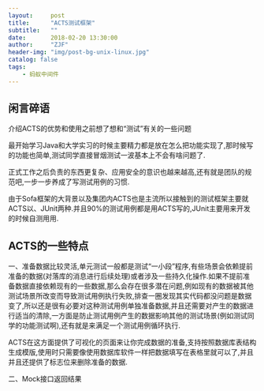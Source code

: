 ```yaml
---
layout:     post
title:      "ACTS测试框架"
subtitle:   ""
date:       2018-02-20 13:30:00
author:     "ZJF"
header-img: "img/post-bg-unix-linux.jpg"
catalog: false
tags:
    - 蚂蚁中间件
---
```


## 闲言碎语
介绍ACTS的优势和使用之前想了想和“测试”有关的一些问题

最开始学习Java和大学实习的时候主要精力都是放在怎么把功能实现了,那时候写的功能也简单,测试同学直接冒烟测试一波基本上不会有啥问题了.

正式工作之后负责的东西更复杂、应用安全的意识也越来越高,还有就是团队的规范吧,一步一步养成了写测试用例的习惯.

由于Sofa框架的大背景以及集团内ACTS也是主流所以接触到的测试框架主要就ACTS以、JUnit两种.并且90%的测试用例都是用ACTS写的,JUnit主要用来开发的时候自测用用.

## ACTS的一些特点
一、准备数据比较灵活,单元测试一般都是测试“一小段”程序,有些场景会依赖提前准备的数据(对落库的消息进行后续处理)或者涉及一些持久化操作.如果不提前准备数据直接依赖现有的一些数据,那么会存在很多潜在问题,例如现有的数据被其他测试场景所改变而导致测试用例执行失败,排查一圈发现其实代码都没问题是数据变了,所以还是很有必要对这种测试用例单独准备数据,并且还需要对产生的数据进行适当的清除,一方面是防止测试用例产生的数据影响其他的测试场景(例如测试同学的功能测试啊),还有就是来满足一个测试用例循环执行.

ACTS在这方面提供了可视化的页面来让你完成数据的准备,支持按照数据库表结构生成模版,使用时只需要像使用数据库软件一样把数据填写在表格里就可以了,并且并且还提供了标志位来删除准备的数据.

二、Mock接口返回结果








